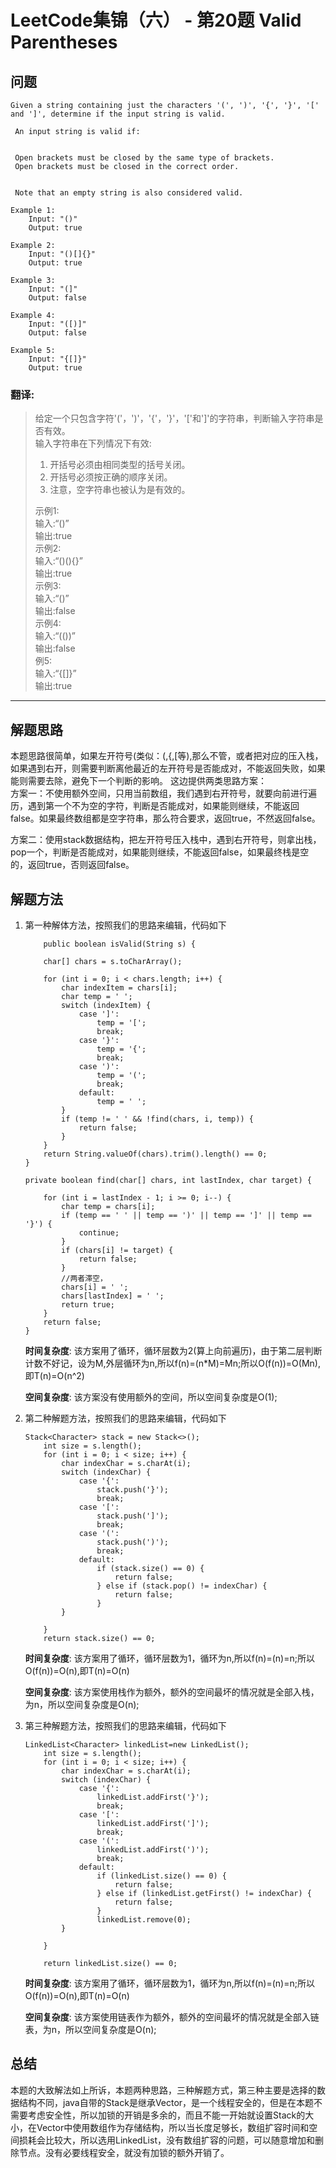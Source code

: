 # LeetCode集锦（六） - 第20题 Valid Parentheses

## 问题

```
Given a string containing just the characters '(', ')', '{', '}', '[' and ']', determine if the input string is valid. 

 An input string is valid if: 


 Open brackets must be closed by the same type of brackets. 
 Open brackets must be closed in the correct order. 


 Note that an empty string is also considered valid. 

Example 1: 
    Input: "()"
    Output: true

Example 2: 
    Input: "()[]{}"
    Output: true

Example 3: 
    Input: "(]"
    Output: false

Example 4: 
    Input: "([)]"
    Output: false

Example 5: 
    Input: "{[]}"
    Output: true
```
### 翻译:

> 给定一个只包含字符'('，')'，'{'，'}'，'['和']'的字符串，判断输入字符串是否有效。  
> 输入字符串在下列情况下有效:  
> 1. 开括号必须由相同类型的括号关闭。  
> 2. 开括号必须按正确的顺序关闭。  
> 3. 注意，空字符串也被认为是有效的。  
> 
> 示例1:  
> 输入:“()”  
> 输出:true  
> 示例2:  
> 输入:“()(){}”  
> 输出:true  
> 示例3:  
> 输入:“()”  
> 输出:false  
> 示例4:  
> 输入:“(())”  
> 输出:false  
> 例5:  
> 输入:“{[]}”  
> 输出:true  
---
## 解题思路
本题思路很简单，如果左开符号(类似：(,{,[等),那么不管，或者把对应的压入栈，如果遇到右开，则需要判断离他最近的左开符号是否能成对，不能返回失败，如果能则需要去除，避免下一个判断的影响。
这边提供两类思路方案：  
方案一：不使用额外空间，只用当前数组，我们遇到右开符号，就要向前进行遍历，遇到第一个不为空的字符，判断是否能成对，如果能则继续，不能返回false。如果最终数组都是空字符串，那么符合要求，返回true，不然返回false。

方案二：使用stack数据结构，把左开符号压入栈中，遇到右开符号，则拿出栈，pop一个，判断是否能成对，如果能则继续，不能返回false，如果最终栈是空的，返回true，否则返回false。

## 解题方法
1. 第一种解体方法，按照我们的思路来编辑，代码如下
    ```
        public boolean isValid(String s) {

        char[] chars = s.toCharArray();

        for (int i = 0; i < chars.length; i++) {
            char indexItem = chars[i];
            char temp = ' ';
            switch (indexItem) {
                case ']':
                    temp = '[';
                    break;
                case '}':
                    temp = '{';
                    break;
                case ')':
                    temp = '(';
                    break;
                default:
                    temp = ' ';
            }
            if (temp != ' ' && !find(chars, i, temp)) {
                return false;
            }
        }
        return String.valueOf(chars).trim().length() == 0;
    }

    private boolean find(char[] chars, int lastIndex, char target) {

        for (int i = lastIndex - 1; i >= 0; i--) {
            char temp = chars[i];
            if (temp == ' ' || temp == ')' || temp == ']' || temp == '}') {
                continue;
            }
            if (chars[i] != target) {
                return false;
            }
            //两者滞空，
            chars[i] = ' ';
            chars[lastIndex] = ' ';
            return true;
        }
        return false;
    }
    ```
    __时间复杂度__:
    该方案用了循环，循环层数为2(算上向前遍历)，由于第二层判断计数不好记，设为M,外层循环为n,所以f(n)=(n*M)=Mn;所以O(f(n))=O(Mn),即T(n)=O(n^2)

    __空间复杂度__:
    该方案没有使用额外的空间，所以空间复杂度是O(1);

2. 第二种解题方法，按照我们的思路来编辑，代码如下
    ```
    Stack<Character> stack = new Stack<>();
        int size = s.length();
        for (int i = 0; i < size; i++) {
            char indexChar = s.charAt(i);
            switch (indexChar) {
                case '{':
                    stack.push('}');
                    break;
                case '[':
                    stack.push(']');
                    break;
                case '(':
                    stack.push(')');
                    break;
                default:
                    if (stack.size() == 0) {
                        return false;
                    } else if (stack.pop() != indexChar) {
                        return false;
                    }
            }

        }
        return stack.size() == 0;
    ```
    __时间复杂度__:
    该方案用了循环，循环层数为1，循环为n,所以f(n)=(n)=n;所以O(f(n))=O(n),即T(n)=O(n)

    __空间复杂度__:
    该方案使用栈作为额外，额外的空间最坏的情况就是全部入栈，为n，所以空间复杂度是O(n);
3. 第三种解题方法，按照我们的思路来编辑，代码如下
    ```
    LinkedList<Character> linkedList=new LinkedList();
        int size = s.length();
        for (int i = 0; i < size; i++) {
            char indexChar = s.charAt(i);
            switch (indexChar) {
                case '{':
                    linkedList.addFirst('}');
                    break;
                case '[':
                    linkedList.addFirst(']');
                    break;
                case '(':
                    linkedList.addFirst(')');
                    break;
                default:
                    if (linkedList.size() == 0) {
                        return false;
                    } else if (linkedList.getFirst() != indexChar) {
                        return false;
                    }
                    linkedList.remove(0);
            }

        }

        return linkedList.size() == 0;
    ```
    __时间复杂度__:
    该方案用了循环，循环层数为1，循环为n,所以f(n)=(n)=n;所以O(f(n))=O(n),即T(n)=O(n)

    __空间复杂度__:
    该方案使用链表作为额外，额外的空间最坏的情况就是全部入链表，为n，所以空间复杂度是O(n);

## 总结
本题的大致解法如上所诉，本题两种思路，三种解题方式，第三种主要是选择的数据结构不同，java自带的Stack是继承Vector，是一个线程安全的，但是在本题不需要考虑安全性，所以加锁的开销是多余的，而且不能一开始就设置Stack的大小，在Vector中使用数组作为存储结构，所以当长度足够长，数组扩容时间和空间损耗会比较大，所以选用LinkedList，没有数组扩容的问题，可以随意增加和删除节点。没有必要线程安全，就没有加锁的额外开销了。